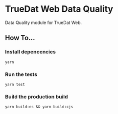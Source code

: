 # TrueDat Web Data Quality

Data Quality module for TrueDat Web.

## How To...

### Install depencencies

`yarn`

### Run the tests

`yarn test`

### Build the production build

`yarn build:es && yarn build:cjs`
